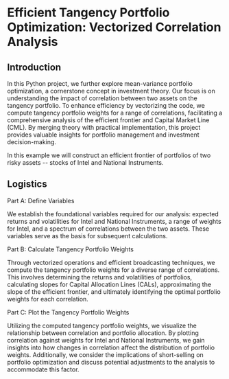 # Efficient Tangency Portfolio Optimization: Vectorized Correlation Analysis

## Introduction

In this Python project, we further explore mean-variance portfolio optimization, a cornerstone concept in investment theory. 
Our focus is on understanding the impact of correlation between two assets on the tangency portfolio. 
To enhance efficiency by vectorizing the code, we compute tangency portfolio weights for a range of correlations, facilitating a comprehensive analysis of the efficient frontier and Capital Market Line (CML). 
By merging theory with practical implementation, this project provides valuable insights for portfolio management and investment decision-making.

In this example we will construct an efficient frontier of portfolios of two risky assets -- stocks of Intel and National Instruments.

## Logistics

Part A: Define Variables

We establish the foundational variables required for our analysis: expected returns and volatilities for Intel and National Instruments, a range of weights for Intel, and a spectrum of correlations between the two assets. These variables serve as the basis for subsequent calculations.

Part B: Calculate Tangency Portfolio Weights

Through vectorized operations and efficient broadcasting techniques, we compute the tangency portfolio weights for a diverse range of correlations. This involves determining the returns and volatilities of portfolios, calculating slopes for Capital Allocation Lines (CALs), approximating the slope of the efficient frontier, and ultimately identifying the optimal portfolio weights for each correlation.

Part C: Plot the Tangency Portfolio Weights

Utilizing the computed tangency portfolio weights, we visualize the relationship between correlation and portfolio allocation. By plotting correlation against weights for Intel and National Instruments, we gain insights into how changes in correlation affect the distribution of portfolio weights. Additionally, we consider the implications of short-selling on portfolio optimization and discuss potential adjustments to the analysis to accommodate this factor.
